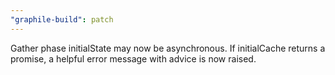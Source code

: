 ```yaml
---
"graphile-build": patch
---
```


Gather phase initialState may now be asynchronous. If initialCache returns a
promise, a helpful error message with advice is now raised.
